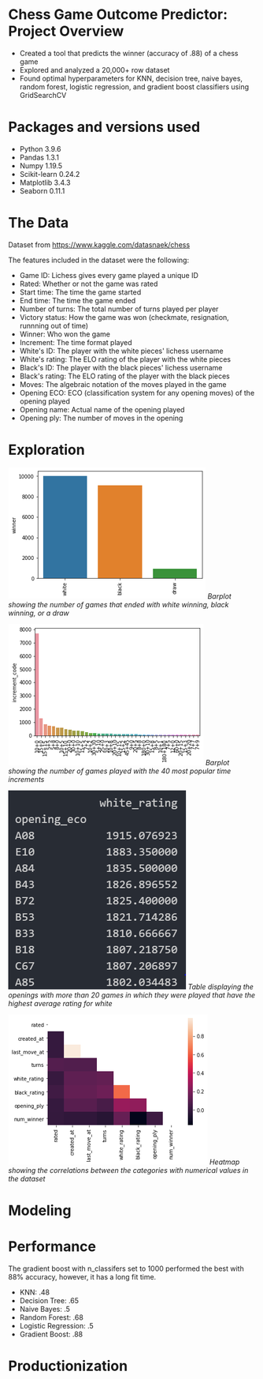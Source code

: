 # Chess Game Outcome Predictor: Project Overview
* Created a tool that predicts the winner (accuracy of .88) of a chess game
* Explored and analyzed a 20,000+ row dataset
* Found optimal hyperparameters for KNN, decision tree, naive bayes, random forest, logistic regression, and gradient boost classifiers using GridSearchCV

# Packages and versions used
* Python 3.9.6
* Pandas 1.3.1
* Numpy 1.19.5
* Scikit-learn 0.24.2
* Matplotlib 3.4.3
* Seaborn 0.11.1

# The Data
Dataset from https://www.kaggle.com/datasnaek/chess

The features included in the dataset were the following:
* Game ID: Lichess gives every game played a unique ID
* Rated: Whether or not the game was rated
* Start time: The time the game started
* End time: The time the game ended
* Number of turns: The total number of turns played per player
* Victory status: How the game was won (checkmate, resignation, runnning out of time)
* Winner: Who won the game
* Increment: The time format played
* White's ID: The player with the white pieces' lichess username
* White's rating: The ELO rating of the player with the white pieces
* Black's ID: The player with the black pieces' lichess username
* Black's rating: The ELO rating of the player with the black pieces
* Moves: The algebraic notation of the moves played in the game
* Opening ECO: ECO (classification system for any opening moves) of the opening played
* Opening name: Actual name of the opening played 
* Opening ply: The number of moves in the opening

# Exploration
![](Plots/winnerBarplot.png)
*Barplot showing the number of games that ended with white winning, black winning, or a draw*

![](Plots/incrementValCounts.png)
*Barplot showing the number of games played with the 40 most popular time increments*

![](Plots/openingEcoAvgRating.PNG)
*Table displaying the openings with more than 20 games in which they were played that have the highest average rating for white*

![](Plots/heatmap.png)
*Heatmap showing the correlations between the categories with numerical values in the dataset*


# Modeling


# Performance
The gradient boost with n_classifers set to 1000 performed the best with 88% accuracy, however, it has a long fit time.
* KNN: .48
* Decision Tree: .65
* Naive Bayes: .5
* Random Forest: .68
* Logistic Regression: .5
* Gradient Boost: .88

# Productionization




